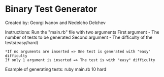 Binary Test Generator
=====================

Created by: Georgi Ivanov and Nedelcho Delchev

Instructions:
Run the "main.rb" file with two arguments
	First argument - The number of tests to be generated
	Second argument - The difficulty of the tests(easy/hard)

	*If no arguments are inserted => One test is generated with "easy" difficulty 
	If only 1 argument is inserted => The test is with "easy" difficulty

Example of generating tests:
	ruby main.rb 10 hard
